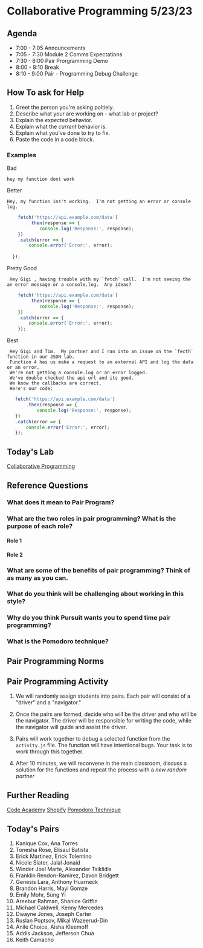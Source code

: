# Collaborative Programming 5/23/23

## Agenda
* 7:00 - 7:05 Announcements 
* 7:05 - 7:30 Module 2 Comms Expectations
* 7:30 - 8:00 Pair Prorgramming Demo  
* 8:00 - 8:10 Break
* 8:10 - 9:00 Pair - Programming Debug Challenge 

## How To ask for Help 
1.  Greet the person you're asking poltiely.
2.  Describe what your are working on - what lab or project?
3.  Explain the *expected* behavior.
4.  Explain what the *current* behavior is.
5.  Explain what you've done to try to fix.
6.  Paste the code in a code block.

### Examples

Bad

    hey my function dont work
    

Better

    Hey, my function ins't working.  I'm not getting an error or console log.

```js 
    fetch('https://api.example.com/data')
        .then(response => {
            console.log('Response:', response);
    })
    .catch(error => {
        console.error('Error:', error);
    
  });
```
Pretty Good 
       
     Hey Gigi , having trouble with my `fetch` call.  I'm not seeing the an error message or a console.log.  Any ideas?
        
```js
    fetch('https://api.example.com/data')
        .then(response => {
            console.log('Response:', response);
    })
    .catch(error => {
        console.error('Error:', error);
    });
```
Best

     Hey Gigi and Tim.  My partner and I ran into an issue on the `fecth` function in our JSON lab.  
     Function 4 has us make a request to an external API and log the data or an error.
     We're not getting a console.log or an error logged. 
     We've double checked the api url and its good.
     We know the callbacks are correct.
     Here's our code:
 ```js
    fetch('https://api.example.com/data')
        .then(response => {
            console.log('Response:', response);
    })
    .catch(error => {
        console.error('Error:', error);
    });
```

    


## Today's Lab
[Collaborative Programming](https://github.com/10-2-pursuit/lab-collaborative-programming)

## Reference Questions

### What does it mean to Pair Program?

### What are the two roles in pair programming? What is the purpose of each role?

#### Role 1 


#### Role 2


### What are some of the benefits of pair programming? Think of as many as you can.

### What do you think will be challenging about working in this style?

### Why do you think Pursuit wants you to spend time pair programming?

### What is the Pomodoro technique?


## Pair Programming Norms





## Pair Programming Activity

1.  We will randomly assign students into pairs. Each pair will consist of a "driver" and a "navigator."

2. Once the pairs are formed, decide who will be the driver and who will be the navigator. The driver will be responsible for writing the code, while the navigator will guide and assist the driver.

3.  Pairs will work together to debug a selected function from the `activity.js` file. The function will have intentional bugs.  Your task is to work through this together.  

4.  After 10 minutes, we will reconvene in the main classroom, discuss a solution for the functions and repeat the process with a _new random partner_



##  Further Reading
[Code Academy](https://www.codecademy.com/resources/blog/what-is-pair-programming/)
[Shopify](https://shopify.engineering/pair-programming-explained)
[Pomodoro Technique](https://lifehacker.com/productivity-101-a-primer-to-the-pomodoro-technique-1598992730)

## Today's Pairs

1. Kanique Cox, Ana Torres
2. Tonesha Rose, Elisaul Batista
3. Erick Martinez, Erick Tolentino
4. Nicole Slater, Jalal Jonaid
5. Winder Joel Marte, Alexander Tsiklidis
6. Franklin Rendon-Ramirez, Davon Bridgett
7. Genesis Lara, Anthony Huarneck
8. Brandon Harris, Mayi Gomze
9. Emily Mohr, Sung Yi
10. Areebur Rahman, Shanice Griffin
11. Michael Caldwell, Kenny Mercedes
12. Dwayne Jones, Joseph Carter
13. Ruslan Poptsov, Mikal Wazeerud-Din
14. Anile Choice, Aisha Kleemoff
15. Addis Jackson, Jefferson Chua
16. Keith Camacho

